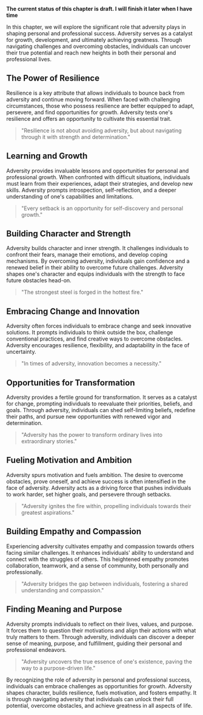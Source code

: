 **The current status of this chapter is draft. I will finish it later when I have time**

In this chapter, we will explore the significant role that adversity plays in shaping personal and professional success. Adversity serves as a catalyst for growth, development, and ultimately achieving greatness. Through navigating challenges and overcoming obstacles, individuals can uncover their true potential and reach new heights in both their personal and professional lives.

**The Power of Resilience**
---------------------------

Resilience is a key attribute that allows individuals to bounce back from adversity and continue moving forward. When faced with challenging circumstances, those who possess resilience are better equipped to adapt, persevere, and find opportunities for growth. Adversity tests one's resilience and offers an opportunity to cultivate this essential trait.
> "Resilience is not about avoiding adversity, but about navigating through it with strength and determination."

**Learning and Growth**
-----------------------

Adversity provides invaluable lessons and opportunities for personal and professional growth. When confronted with difficult situations, individuals must learn from their experiences, adapt their strategies, and develop new skills. Adversity prompts introspection, self-reflection, and a deeper understanding of one's capabilities and limitations.
> "Every setback is an opportunity for self-discovery and personal growth."

**Building Character and Strength**
-----------------------------------

Adversity builds character and inner strength. It challenges individuals to confront their fears, manage their emotions, and develop coping mechanisms. By overcoming adversity, individuals gain confidence and a renewed belief in their ability to overcome future challenges. Adversity shapes one's character and equips individuals with the strength to face future obstacles head-on.
> "The strongest steel is forged in the hottest fire."

**Embracing Change and Innovation**
-----------------------------------

Adversity often forces individuals to embrace change and seek innovative solutions. It prompts individuals to think outside the box, challenge conventional practices, and find creative ways to overcome obstacles. Adversity encourages resilience, flexibility, and adaptability in the face of uncertainty.
> "In times of adversity, innovation becomes a necessity."

**Opportunities for Transformation**
------------------------------------

Adversity provides a fertile ground for transformation. It serves as a catalyst for change, prompting individuals to reevaluate their priorities, beliefs, and goals. Through adversity, individuals can shed self-limiting beliefs, redefine their paths, and pursue new opportunities with renewed vigor and determination.
> "Adversity has the power to transform ordinary lives into extraordinary stories."

**Fueling Motivation and Ambition**
-----------------------------------

Adversity spurs motivation and fuels ambition. The desire to overcome obstacles, prove oneself, and achieve success is often intensified in the face of adversity. Adversity acts as a driving force that pushes individuals to work harder, set higher goals, and persevere through setbacks.
> "Adversity ignites the fire within, propelling individuals towards their greatest aspirations."

**Building Empathy and Compassion**
-----------------------------------

Experiencing adversity cultivates empathy and compassion towards others facing similar challenges. It enhances individuals' ability to understand and connect with the struggles of others. This heightened empathy promotes collaboration, teamwork, and a sense of community, both personally and professionally.
> "Adversity bridges the gap between individuals, fostering a shared understanding and compassion."

**Finding Meaning and Purpose**
-------------------------------

Adversity prompts individuals to reflect on their lives, values, and purpose. It forces them to question their motivations and align their actions with what truly matters to them. Through adversity, individuals can discover a deeper sense of meaning, purpose, and fulfillment, guiding their personal and professional endeavors.
> "Adversity uncovers the true essence of one's existence, paving the way to a purpose-driven life."

By recognizing the role of adversity in personal and professional success, individuals can embrace challenges as opportunities for growth. Adversity shapes character, builds resilience, fuels motivation, and fosters empathy. It is through navigating adversity that individuals can unlock their full potential, overcome obstacles, and achieve greatness in all aspects of life.
